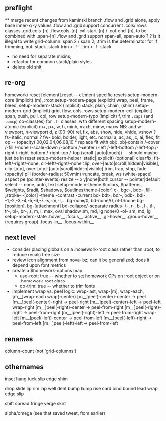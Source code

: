 ## preflight

** merge recent changes from kaminski branch
.flow and .grid alone, apply base inner-x/-y values
.flow and .grid support concurrent .cols/.rows classes
  .grid.cols-[n]
  .flow.cols-[n]
.col-start-[n] / .col-end-[n], to be combined with .span-[n]
.flow and .grid support span-all, span-auto ?
? is it illegal to write grid-column: span 2 / span 2;
.trim is the determinator for .f trimming, not .stack
  .stack.trim > .f-
  .trim > .f-
stack
  - no need for separate mixins;
  - refactor for common stack/plain styles
  - delete old shit

## re-org

homework/
  reset
      [element].reset -- element specific resets
  setup-modern-core (implicit)
      (m), :root
  setup-modern-page (explicit)
      wrap, peel, frame, bleed,
  setup-modern-stack (implicit)
      stack, plain, chain, (shim)
  setup-modern-grid (implicit)
      grid, flow, cols, rows
  setup-modern-cell (explicit)
      span, push, pull, col, row
  setup-modern-typo (implicit)
      f, trim
      `.caps` (and `.smcp`) co-class(es) for `.f-` classes, with different spacing
  setup-modern-atomic (explicit)
      m+, p+, w, h, minh, maxh, minw, maxw
        NB: add w-viewport, h-viewport
      d, z (00-90)
      rel, fix, abs, show, hide, vhide, vshow
      ? fs- italic, normal
      ? fw- bold, bolder, light, etc. normal
      a, ac, as, jc, ai, flex, fit
      op -- (opacity) 00,02,04,06,08,10
      * replace fit with obj: .obj-contain /-cover /-fill /-none /-scale-down /-bottom /-center /-left /-left-bottom /-left-top /-right /-right-bottom /-right-top /-top
      (scroll-[auto|touch]) -- should maybe just be in reset
  setup-modern-helper (static||explicit)
      (optional) clearfix, flt-left/-right/-none, clr-left/-right/-none
      clip, over-[auto|scroll|hidden|visible], clip-[x|y], over-[x|y]-[auto|scroll|hidden|visible]
      trim, trap, stop,
      fade (opacity)
      pill (border-radius: 50vmin)
      truncate, break, ws (white-space)
      aspect
      pe (pointer-events)
      resize -- x|y|none|both
      cursor -- pointer|default
      select -- none, auto, text
  setup-modern-theme
      $colors, $patterns, $weights, $radii, $shadows, $outlines
      theme-[color]
      c-, bgc-, bdc- ,fill- ,stroke-
        -[color]
        -theme
        -contrast
        -current
      bd- bdt-, bdr-, bdb-, bdl-
        -1,-2,-3,-4,-5,-6,-7
        -s,-m,-l,...
      bg-none/0, bd-none/0, ol-0/none
      bg-[position], bg-[attachment]
      bd-collapse/-separate
      radius- t-, r-, b-, l-, tl-, tr-, bl-, br-,
        s, m, l, max,
        oval
      shadow
        sm, md, lg
        none/0
        -ol-
          sm, md, lg
  setup-modern-state
      .hover__
      .focus__
      .active__
      .gr-hover__
      .group-hover__ (requires group)
      .focus-in__
      .focus-within__


## next level

- consider placing globals on a .homework-root class rather than :root, to reduce recalc tree size
- review icon alignment from nova-lbz; can it be generalized; does it depend upon font metrics
- create a $homework-options map
  - use-root: true -- whether to set homework CPs on :root object or on .homework-root class
  - do-trim: true -- whether to trim fonts
- implement wrap vs. peel logic:
    wrap-last, wrap-[m],
    wrap-each, [m__]wrap-each
    wrap(-center)
      [m__]peel(-center)-center -> peel
      [m__]peel(-center)-right -> peel-right
      [m__]peel(-center)-left -> peel-left
    wrap-right
      [m__]peel(-right)-center -> peel-from-right
      [m__]peel(-right)-right -> peel-from-right
      [m__]peel(-right)-left -> peel-from-right
    wrap-left
      [m__]peel(-left)-center -> peel-from-left
      [m__]peel(-left)-right -> peel-from-left
      [m__]peel(-left)-left -> peel-from-left

## renames
  column-count (not 'grid-columns')

## othernames
  inset
  hang
  tuck
  slip
  edge
  shim

  drop
  slide
  lip
  rim
  lap
  well
  dent
  bump
  hump
  rise
  card
  bind
  bound
  lead
  wrap
  edge
  slip

  shift
  spread
  fringe
  verge
  skirt

  alpha/omega
  (see that saved tweet, from earlier)
